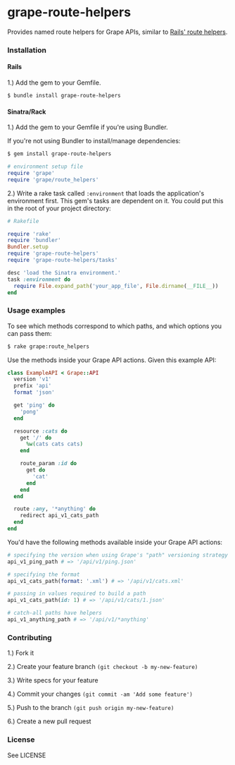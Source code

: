 # grape-route-helpers

 Provides named route helpers for Grape APIs, similar to [Rails' route helpers](http://edgeguides.rubyonrails.org/routing.html#path-and-url-helpers).

### Installation

#### Rails

 1.) Add the gem to your Gemfile.

```bash
$ bundle install grape-route-helpers
```

#### Sinatra/Rack

1.) Add the gem to your Gemfile if you're using Bundler.

If you're not using Bundler to install/manage dependencies:

```bash
$ gem install grape-route-helpers
```

```ruby
# environment setup file
require 'grape'
require 'grape/route_helpers'
```

2.) Write a rake task called `:environment` that loads the application's environment first. This gem's tasks are dependent on it. You could put this in the root of your project directory:

```ruby
# Rakefile

require 'rake'
require 'bundler'
Bundler.setup
require 'grape-route-helpers'
require 'grape-route-helpers/tasks'

desc 'load the Sinatra environment.'
task :environment do
  require File.expand_path('your_app_file', File.dirname(__FILE__))
end
```

### Usage examples

To see which methods correspond to which paths, and which options you can pass them:

```bash
$ rake grape:route_helpers
```

Use the methods inside your Grape API actions. Given this example API:

```ruby
class ExampleAPI < Grape::API
  version 'v1'
  prefix 'api'
  format 'json'

  get 'ping' do
    'pong'
  end

  resource :cats do
    get '/' do
      %w(cats cats cats)
    end

    route_param :id do
      get do
        'cat'
      end
    end
  end

  route :any, '*anything' do
    redirect api_v1_cats_path
  end
end
```

You'd have the following methods available inside your Grape API actions:

```ruby
# specifying the version when using Grape's "path" versioning strategy
api_v1_ping_path # => '/api/v1/ping.json'

# specifying the format
api_v1_cats_path(format: '.xml') # => '/api/v1/cats.xml'

# passing in values required to build a path
api_v1_cats_path(id: 1) # => '/api/v1/cats/1.json'

# catch-all paths have helpers
api_v1_anything_path # => '/api/v1/*anything'
```

### Contributing

1.) Fork it

2.) Create your feature branch `(git checkout -b my-new-feature)`

3.) Write specs for your feature

4.) Commit your changes `(git commit -am 'Add some feature')`

5.) Push to the branch `(git push origin my-new-feature)`

6.) Create a new pull request

### License

See LICENSE

